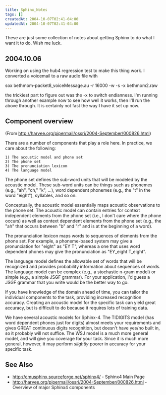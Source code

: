 ```yaml
---
title: Sphinx_Notes
tags: []
createdAt: 2004-10-07T02:41-04:00
updatedAt: 2004-10-07T02:41-04:00
---
```


These are just some collection of notes about getting Sphinx to do what I want it to do. Wish me luck.

## 2004.10.06
Working on using the hub4 regression test to make this thing work. I converted a voicemail to a raw audio file with

  sox bethmom-packet8_voiceMessage.au -r 16000 -w -s -x bethmom2.raw

the trickiest part to figure out was the -x to switch endianness. I'm running through another example now to see how well it works, then I'll run the above through. It is certainly not fast the way I have it set up now.

## Component overview
(From http://harvee.org/pipermail/ossri/2004-September/000826.html)

There are a number of components that play a role here.
In practice, we care about the following:

    1) The acoustic model and phone set
    2) The phone set
    3) The pronunciation lexicon
    4) The language model

The phone set defines the sub-word units that will be modeled
by the acoustic model.  These sub-word units can be things
such as phonemes (e.g., "ah", "ch," "k", ...), word dependent
phonemes (e.g., the "t" in the word "eight"), syllables, and
so on.

Conceptually, the acoustic model essentially maps acoustic
observations to the phone set.  The acoustic model can contain
entries for context independent elements from the phone set
(i.e., I don't care where the phone occurs) as well as
context dependent elements from the phone set (e.g., the
"ah" that occurs between "b" and "r" and is at the beginning
of a word).

The pronunciation lexicon maps words to sequences of elements
from the phone set.  For example, a phoneme-based system
may give a pronunciation for "eight" as "EY T", whereas a
one that uses word dependent phones may give the pronunciation
as "EY_eight T_eight".

The language model defines the allowable set of words that
will be recognized and provides probability information about
sequences of words.  The language model can be complex
(e.g., a stochastic n-gram model) or simple (e.g., a simple
JSGF grammar).  For your application, I'd guess a JSGF
grammar that you write would be the better way to go.

If you have knowledge of the domain ahead of time, you can
tailor the individual components to the task, providing
increased recognition accuracy.  Creating an acoustic model
for the specific task can yield great accuracy, but is
difficult to do because it requires lots of training data.

We have several acoustic models for Sphinx-4.  The TIDIGITS
model (has word dependent phones just for digits) almost
meets your requirements and gives GREAT continuous digits
recognition, but doesn't have yes/no built in, so it probably
will not suffice.  The WSJ model is a much more general
model, and will give you coverage for your task.  Since it
is much more general, however, it may perform *slightly*
poorer in accuracy for your specific task.

## See Also
* http://cmusphinx.sourceforge.net/sphinx4/ - Sphinx4 Main Page
* http://harvee.org/pipermail/ossri/2004-September/000826.html - Overview of major Sphinx4 components

